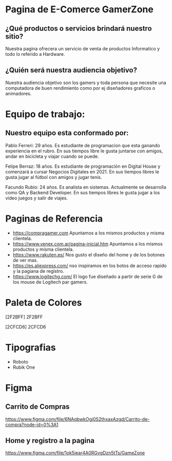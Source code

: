 # Pagina de E-Comerce GamerZone

## ¿Qué productos o servicios brindará nuestro sitio?

Nuestra pagina ofrecera un servicio de venta de productos Informatico y todo lo referido a Hardware.

## ¿Quién será nuestra audiencia objetivo?

Nuestra audiencia objetivo son los gamers y toda persona que necesite una computadora de buen rendimiento como por ej diseñadores graficos o animadores.

# Equipo de trabajo: 

## Nuestro equipo esta conformado por:

Pablo Ferreri: 29 años. Es estudiante de programacion que esta ganando experiencia en el rubro. En sus tiempos libre le gusta juntarse con amigos, andar en bicicleta y viajar cuando se puede.

Felipe Berraz: 18 años. Es estudiante de programación en Digital House y comenzará a cursar Negocios Digitales en 2021. En sus tiempos libres le gusta jugar al fútbol con amigos y jugar tenis.

Facundo Rubio: 24 años. Es analista en sistemas. Actualmente se desarrolla como QA y Backend Developer. En sus tiempos libres le gusta jugar a los video juegos y salir de viajes.

# Paginas de Referencia 
- https://compragamer.com Apuntamos a los mismos productos y misma clientela.
- https://www.venex.com.ar/pagina-inicial.htm Apuntamos a los mismos productos y misma clientela.
- https://www.rakuten.es/ Nos gusto el diseño del home y de los botones de ver mas.
- https://es.aliexpress.com/ nso inspiramos en los botos de acceso rapido y la pagiana de registro.
- https://www.logitechg.com/ El logo fue diseñado a partir de serie G de los mouse de Logitech par gamers.

# Paleta de Colores 

[2F2BFF] 2F2BFF

[2CFCD6] 2CFCD6


# Tipografias

- Roboto
- Rubik One

# Figma

## Carrito de Compras

https://www.figma.com/file/6NAqbwkOgj0S2thxaxAzgd/Carrito-de-compra?node-id=0%3A1

## Home y registro a la pagina

https://www.figma.com/file/1ok5iear4A0RGvgDzn5tTs/GameZone
